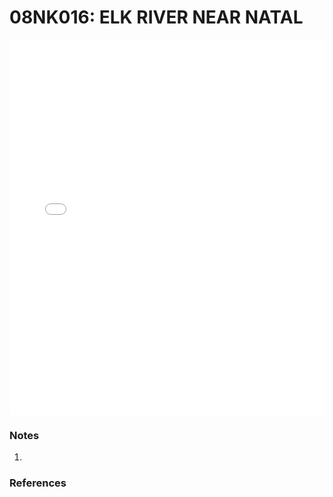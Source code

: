 # 08NK016: ELK RIVER NEAR NATAL

<iframe src="/_static/stations/08NK016_fdc.html" width="100%" height="600" frameborder="0"></iframe>

### Notes
1. 

### References

